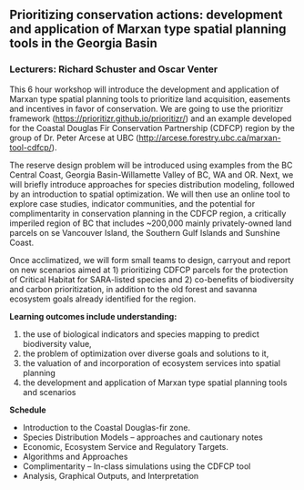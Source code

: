 ## Prioritizing conservation actions: development and application of Marxan type spatial planning tools in the Georgia Basin 
### Lecturers: Richard Schuster and Oscar Venter 
This 6 hour workshop will introduce the development and application of Marxan type spatial planning tools to prioritize land acquisition, easements and incentives in favor of conservation. We are going to use the prioritizr framework (https://prioritizr.github.io/prioritizr/) and an example developed for the Coastal Douglas Fir Conservation Partnership (CDFCP) region by the group of Dr. Peter Arcese at UBC (http://arcese.forestry.ubc.ca/marxan-tool-cdfcp/).

The reserve design problem will be introduced using examples from the BC Central Coast, Georgia Basin-Willamette Valley of BC, WA and OR. Next, we will briefly introduce approaches for species distribution modeling, followed by an introduction to spatial optimization. We will then use an online tool to explore case studies, indicator communities, and the potential for complimentarity in conservation planning in the CDFCP region, a critically imperiled region of BC that includes ~200,000 mainly privately-owned land parcels on se Vancouver Island, the Southern Gulf Islands and Sunshine Coast.

Once acclimatized, we will form small teams to design, carryout and report on new scenarios aimed at 1) prioritizing CDFCP parcels for the protection of Critical Habitat for SARA-listed species and 2) co-benefits of biodiversity and carbon prioritization, in addition to the old forest and savanna ecosystem goals already identified for the region.

**Learning outcomes include understanding:**  
1. the use of biological indicators and species mapping to predict biodiversity value,  
2. the problem of optimization over diverse goals and solutions to it,  
3. the valuation of and incorporation of ecosystem services into spatial planning  
4. the development and application of Marxan type spatial planning tools and scenarios  

**Schedule**

*	Introduction to the Coastal Douglas-fir zone. 
*	Species Distribution Models – approaches and cautionary notes 
*	Economic, Ecosystem Service and Regulatory Targets. 
*	Algorithms and Approaches
*	Complimentarity – In-class simulations using the CDFCP tool
*	Analysis, Graphical Outputs, and Interpretation 


